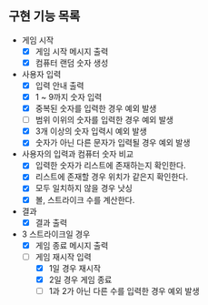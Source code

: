 ## 구현 기능 목록

- 게임 시작
  - [x] 게임 시작 메시지 출력 
  - [x] 컴퓨터 랜덤 숫자 생성 
- 사용자 입력
  - [x] 입력 안내 출력
  - [x] 1 ~ 9까지 숫자 입력
  - [x] 중복된 숫자를 입력한 경우 예외 발생 
  - [ ] 범위 이위의 숫자를 입력한 경우 예외 발생
  - [x] 3개 이상의 숫자 입력시 예외 발생
  - [x] 숫자가 아닌 다른 문자가 입력될 경우 예외 발생
- 사용자의 입력과 컴퓨터 숫자 비교 
  - [x] 입력한 숫자가 리스트에 존재하는지 확인한다. 
  - [x] 리스트에 존재할 경우 위치가 같은지 확인한다. 
  - [x] 모두 일치하지 않을 경우 낫싱
  - [x] 볼, 스트라이크 수를 계산한다.
- 결과
  - [x] 결과 출력
- 3 스트라이크일 경우
  - [x] 게임 종료 메시지 출력
  - [ ] 게임 재시작 입력 
    - [x] 1일 경우 재시작 
    - [x] 2일 경우 게임 종료
    - [ ] 1과 2가 아닌 다른 수를 입력한 경우 예외 발생